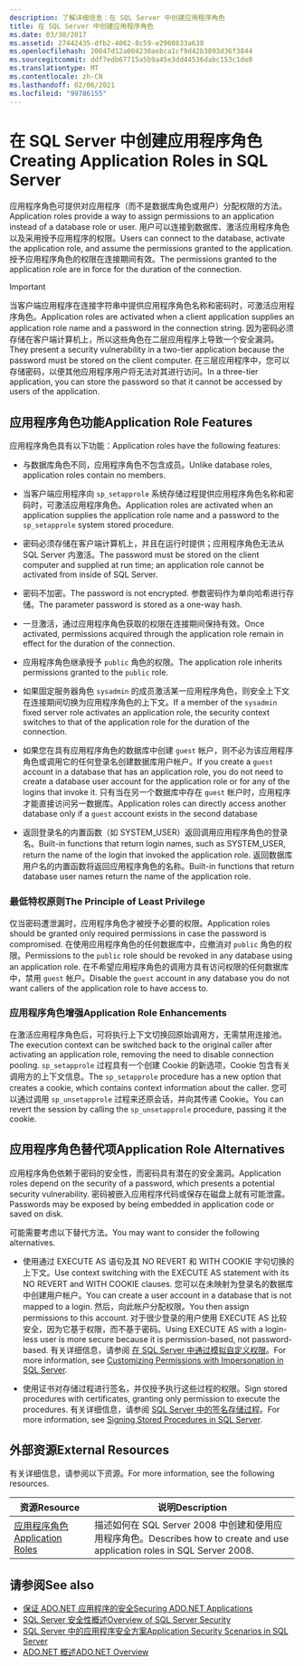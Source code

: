 ```yaml
---
description: 了解详细信息：在 SQL Server 中创建应用程序角色
title: 在 SQL Server 中创建应用程序角色
ms.date: 03/30/2017
ms.assetid: 27442435-dfb2-4062-8c59-e2960833a638
ms.openlocfilehash: 20047d12a004230aebca1cf9d42b3893d36f3844
ms.sourcegitcommit: ddf7edb67715a5b9a45e3dd44536dabc153c1de0
ms.translationtype: MT
ms.contentlocale: zh-CN
ms.lasthandoff: 02/06/2021
ms.locfileid: "99786155"
---
```

# <a name="creating-application-roles-in-sql-server"></a><span data-ttu-id="43b6c-103">在 SQL Server 中创建应用程序角色</span><span class="sxs-lookup"><span data-stu-id="43b6c-103">Creating Application Roles in SQL Server</span></span>

<span data-ttu-id="43b6c-104">应用程序角色可提供对应用程序（而不是数据库角色或用户）分配权限的方法。</span><span class="sxs-lookup"><span data-stu-id="43b6c-104">Application roles provide a way to assign permissions to an application instead of a database role or user.</span></span> <span data-ttu-id="43b6c-105">用户可以连接到数据库、激活应用程序角色以及采用授予应用程序的权限。</span><span class="sxs-lookup"><span data-stu-id="43b6c-105">Users can connect to the database, activate the application role, and assume the permissions granted to the application.</span></span> <span data-ttu-id="43b6c-106">授予应用程序角色的权限在连接期间有效。</span><span class="sxs-lookup"><span data-stu-id="43b6c-106">The permissions granted to the application role are in force for the duration of the connection.</span></span>  
  
> [!IMPORTANT]
> <span data-ttu-id="43b6c-107">当客户端应用程序在连接字符串中提供应用程序角色名称和密码时，可激活应用程序角色。</span><span class="sxs-lookup"><span data-stu-id="43b6c-107">Application roles are activated when a client application supplies an application role name and a password in the connection string.</span></span> <span data-ttu-id="43b6c-108">因为密码必须存储在客户端计算机上，所以这些角色在二层应用程序上导致一个安全漏洞。</span><span class="sxs-lookup"><span data-stu-id="43b6c-108">They present a security vulnerability in a two-tier application because the password must be stored on the client computer.</span></span> <span data-ttu-id="43b6c-109">在三层应用程序中，您可以存储密码，以便其他应用程序用户将无法对其进行访问。</span><span class="sxs-lookup"><span data-stu-id="43b6c-109">In a three-tier application, you can store the password so that it cannot be accessed by users of the application.</span></span>  
  
## <a name="application-role-features"></a><span data-ttu-id="43b6c-110">应用程序角色功能</span><span class="sxs-lookup"><span data-stu-id="43b6c-110">Application Role Features</span></span>  

 <span data-ttu-id="43b6c-111">应用程序角色具有以下功能：</span><span class="sxs-lookup"><span data-stu-id="43b6c-111">Application roles have the following features:</span></span>  
  
- <span data-ttu-id="43b6c-112">与数据库角色不同，应用程序角色不包含成员。</span><span class="sxs-lookup"><span data-stu-id="43b6c-112">Unlike database roles, application roles contain no members.</span></span>  
  
- <span data-ttu-id="43b6c-113">当客户端应用程序向 `sp_setapprole` 系统存储过程提供应用程序角色名称和密码时，可激活应用程序角色。</span><span class="sxs-lookup"><span data-stu-id="43b6c-113">Application roles are activated when an application supplies the application role name and a password to the `sp_setapprole` system stored procedure.</span></span>  
  
- <span data-ttu-id="43b6c-114">密码必须存储在客户端计算机上，并且在运行时提供；应用程序角色无法从 SQL Server 内激活。</span><span class="sxs-lookup"><span data-stu-id="43b6c-114">The password must be stored on the client computer and supplied at run time; an application role cannot be activated from inside of SQL Server.</span></span>  
  
- <span data-ttu-id="43b6c-115">密码不加密。</span><span class="sxs-lookup"><span data-stu-id="43b6c-115">The password is not encrypted.</span></span> <span data-ttu-id="43b6c-116">参数密码作为单向哈希进行存储。</span><span class="sxs-lookup"><span data-stu-id="43b6c-116">The parameter password is stored as a one-way hash.</span></span>  
  
- <span data-ttu-id="43b6c-117">一旦激活，通过应用程序角色获取的权限在连接期间保持有效。</span><span class="sxs-lookup"><span data-stu-id="43b6c-117">Once activated, permissions acquired through the application role remain in effect for the duration of the connection.</span></span>  
  
- <span data-ttu-id="43b6c-118">应用程序角色继承授予 `public` 角色的权限。</span><span class="sxs-lookup"><span data-stu-id="43b6c-118">The application role inherits permissions granted to the `public` role.</span></span>  
  
- <span data-ttu-id="43b6c-119">如果固定服务器角色 `sysadmin` 的成员激活某一应用程序角色，则安全上下文在连接期间切换为应用程序角色的上下文。</span><span class="sxs-lookup"><span data-stu-id="43b6c-119">If a member of the `sysadmin` fixed server role activates an application role, the security context switches to that of the application role for the duration of the connection.</span></span>  
  
- <span data-ttu-id="43b6c-120">如果您在具有应用程序角色的数据库中创建 `guest` 帐户，则不必为该应用程序角色或调用它的任何登录名创建数据库用户帐户。</span><span class="sxs-lookup"><span data-stu-id="43b6c-120">If you create a `guest` account in a database that has an application role, you do not need to create a database user account for the application role or for any of the logins that invoke it.</span></span> <span data-ttu-id="43b6c-121">只有当在另一个数据库中存在 `guest` 帐户时，应用程序才能直接访问另一数据库。</span><span class="sxs-lookup"><span data-stu-id="43b6c-121">Application roles can directly access another database only if a `guest` account exists in the second database</span></span>  
  
- <span data-ttu-id="43b6c-122">返回登录名的内置函数（如 SYSTEM_USER）返回调用应用程序角色的登录名。</span><span class="sxs-lookup"><span data-stu-id="43b6c-122">Built-in functions that return login names, such as SYSTEM_USER, return the name of the login that invoked the application role.</span></span> <span data-ttu-id="43b6c-123">返回数据库用户名的内置函数将返回应用程序角色的名称。</span><span class="sxs-lookup"><span data-stu-id="43b6c-123">Built-in functions that return database user names return the name of the application role.</span></span>  
  
### <a name="the-principle-of-least-privilege"></a><span data-ttu-id="43b6c-124">最低特权原则</span><span class="sxs-lookup"><span data-stu-id="43b6c-124">The Principle of Least Privilege</span></span>  

 <span data-ttu-id="43b6c-125">仅当密码遭泄漏时，应用程序角色才被授予必要的权限。</span><span class="sxs-lookup"><span data-stu-id="43b6c-125">Application roles should be granted only required permissions in case the password is compromised.</span></span> <span data-ttu-id="43b6c-126">在使用应用程序角色的任何数据库中，应撤消对 `public` 角色的权限。</span><span class="sxs-lookup"><span data-stu-id="43b6c-126">Permissions to the `public` role should be revoked in any database using an application role.</span></span> <span data-ttu-id="43b6c-127">在不希望应用程序角色的调用方具有访问权限的任何数据库中，禁用 `guest` 帐户。</span><span class="sxs-lookup"><span data-stu-id="43b6c-127">Disable the `guest` account in any database you do not want callers of the application role to have access to.</span></span>  
  
### <a name="application-role-enhancements"></a><span data-ttu-id="43b6c-128">应用程序角色增强</span><span class="sxs-lookup"><span data-stu-id="43b6c-128">Application Role Enhancements</span></span>  

 <span data-ttu-id="43b6c-129">在激活应用程序角色后，可将执行上下文切换回原始调用方，无需禁用连接池。</span><span class="sxs-lookup"><span data-stu-id="43b6c-129">The execution context can be switched back to the original caller after activating an application role, removing the need to disable connection pooling.</span></span> <span data-ttu-id="43b6c-130">`sp_setapprole` 过程具有一个创建 Cookie 的新选项，Cookie 包含有关调用方的上下文信息。</span><span class="sxs-lookup"><span data-stu-id="43b6c-130">The `sp_setapprole` procedure has a new option that creates a cookie, which contains context information about the caller.</span></span> <span data-ttu-id="43b6c-131">您可以通过调用 `sp_unsetapprole` 过程来还原会话，并向其传递 Cookie。</span><span class="sxs-lookup"><span data-stu-id="43b6c-131">You can revert the session by calling the `sp_unsetapprole` procedure, passing it the cookie.</span></span>  
  
## <a name="application-role-alternatives"></a><span data-ttu-id="43b6c-132">应用程序角色替代项</span><span class="sxs-lookup"><span data-stu-id="43b6c-132">Application Role Alternatives</span></span>  

 <span data-ttu-id="43b6c-133">应用程序角色依赖于密码的安全性，而密码具有潜在的安全漏洞。</span><span class="sxs-lookup"><span data-stu-id="43b6c-133">Application roles depend on the security of a password, which presents a potential security vulnerability.</span></span> <span data-ttu-id="43b6c-134">密码被嵌入应用程序代码或保存在磁盘上就有可能泄露。</span><span class="sxs-lookup"><span data-stu-id="43b6c-134">Passwords may be exposed by being embedded in application code or saved on disk.</span></span>  
  
 <span data-ttu-id="43b6c-135">可能需要考虑以下替代方法。</span><span class="sxs-lookup"><span data-stu-id="43b6c-135">You may want to consider the following alternatives.</span></span>  
  
- <span data-ttu-id="43b6c-136">使用通过 EXECUTE AS 语句及其 NO REVERT 和 WITH COOKIE 字句切换的上下文。</span><span class="sxs-lookup"><span data-stu-id="43b6c-136">Use context switching with the EXECUTE AS statement with its NO REVERT and WITH COOKIE clauses.</span></span> <span data-ttu-id="43b6c-137">您可以在未映射为登录名的数据库中创建用户帐户。</span><span class="sxs-lookup"><span data-stu-id="43b6c-137">You can create a user account in a database that is not mapped to a login.</span></span> <span data-ttu-id="43b6c-138">然后，向此帐户分配权限。</span><span class="sxs-lookup"><span data-stu-id="43b6c-138">You then assign permissions to this account.</span></span> <span data-ttu-id="43b6c-139">对于很少登录的用户使用 EXECUTE AS 比较安全，因为它基于权限，而不基于密码。</span><span class="sxs-lookup"><span data-stu-id="43b6c-139">Using EXECUTE AS with a login-less user is more secure because it is permission-based, not password-based.</span></span> <span data-ttu-id="43b6c-140">有关详细信息，请参阅 [在 SQL Server 中通过模拟自定义权限](customizing-permissions-with-impersonation-in-sql-server.md)。</span><span class="sxs-lookup"><span data-stu-id="43b6c-140">For more information, see [Customizing Permissions with Impersonation in SQL Server](customizing-permissions-with-impersonation-in-sql-server.md).</span></span>  
  
- <span data-ttu-id="43b6c-141">使用证书对存储过程进行签名，并仅授予执行这些过程的权限。</span><span class="sxs-lookup"><span data-stu-id="43b6c-141">Sign stored procedures with certificates, granting only permission to execute the procedures.</span></span> <span data-ttu-id="43b6c-142">有关详细信息，请参阅 [SQL Server 中的签名存储过程](signing-stored-procedures-in-sql-server.md)。</span><span class="sxs-lookup"><span data-stu-id="43b6c-142">For more information, see [Signing Stored Procedures in SQL Server](signing-stored-procedures-in-sql-server.md).</span></span>  
  
## <a name="external-resources"></a><span data-ttu-id="43b6c-143">外部资源</span><span class="sxs-lookup"><span data-stu-id="43b6c-143">External Resources</span></span>  

 <span data-ttu-id="43b6c-144">有关详细信息，请参阅以下资源。</span><span class="sxs-lookup"><span data-stu-id="43b6c-144">For more information, see the following resources.</span></span>  
  
|<span data-ttu-id="43b6c-145">资源</span><span class="sxs-lookup"><span data-stu-id="43b6c-145">Resource</span></span>|<span data-ttu-id="43b6c-146">说明</span><span class="sxs-lookup"><span data-stu-id="43b6c-146">Description</span></span>|  
|--------------|-----------------|  
|[<span data-ttu-id="43b6c-147">应用程序角色</span><span class="sxs-lookup"><span data-stu-id="43b6c-147">Application Roles</span></span>](/sql/relational-databases/security/authentication-access/application-roles)|<span data-ttu-id="43b6c-148">描述如何在 SQL Server 2008 中创建和使用应用程序角色。</span><span class="sxs-lookup"><span data-stu-id="43b6c-148">Describes how to create and use application roles in SQL Server 2008.</span></span>|  
  
## <a name="see-also"></a><span data-ttu-id="43b6c-149">请参阅</span><span class="sxs-lookup"><span data-stu-id="43b6c-149">See also</span></span>

- [<span data-ttu-id="43b6c-150">保证 ADO.NET 应用程序的安全</span><span class="sxs-lookup"><span data-stu-id="43b6c-150">Securing ADO.NET Applications</span></span>](../securing-ado-net-applications.md)
- [<span data-ttu-id="43b6c-151">SQL Server 安全性概述</span><span class="sxs-lookup"><span data-stu-id="43b6c-151">Overview of SQL Server Security</span></span>](overview-of-sql-server-security.md)
- [<span data-ttu-id="43b6c-152">SQL Server 中的应用程序安全方案</span><span class="sxs-lookup"><span data-stu-id="43b6c-152">Application Security Scenarios in SQL Server</span></span>](application-security-scenarios-in-sql-server.md)
- [<span data-ttu-id="43b6c-153">ADO.NET 概述</span><span class="sxs-lookup"><span data-stu-id="43b6c-153">ADO.NET Overview</span></span>](../ado-net-overview.md)

